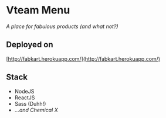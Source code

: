 # Vteam Menu
_A place for fabulous products (and what not?)_

## Deployed on
[http://fabkart.herokuapp.com/](http://fabkart.herokuapp.com/)

## Stack
- NodeJS
- ReactJS
- Sass (Duhh!)
- _...and Chemical X_

